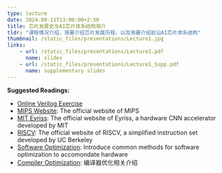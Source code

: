 ```yaml
---
type: lecture
date: 2024-09-11T13:00:00+2:50
title: 芯片发展史与AI芯片体系结构简介
tldr: "课程情况介绍，简要介绍芯片发展历程，以及简要介绍前沿AI芯片体系结构"
thumbnail: /static_files/presentations/Lecture1.jpg
links: 
    - url: /static_files/presentations/Lecture1.pdf
      name: slides
    - url: /static_files/presentations/Lecture1_Supp.pdf
      name: supplementary slides
---
```

**Suggested Readings:**
- [Online Verilog Exercise](https://hdlbits.01xz.net/wiki/Main_Page)
- [MIPS Website](https://mips.com/): The official website of MIPS
- [MIT Eyriss](https://eyeriss.mit.edu/): The official website of Eyriss, a hardware CNN accelerator developed by MIT
- [RISCV](https://bar.eecs.berkeley.edu/projects/riscv.html): The official website of RISCV, a simplified instruction set developed by UC Berkeley
- [Software Optimization](https://xailient.com/blog/4-popular-model-compression-techniques-explained/): Introduce common methods for software optimization to accomondate hardware
- [Compiler Optimization](http://www.zh0ngtian.tech/posts/4b419b6f.html#%E6%A6%82%E8%BF%B0): 编译器优化相关介绍